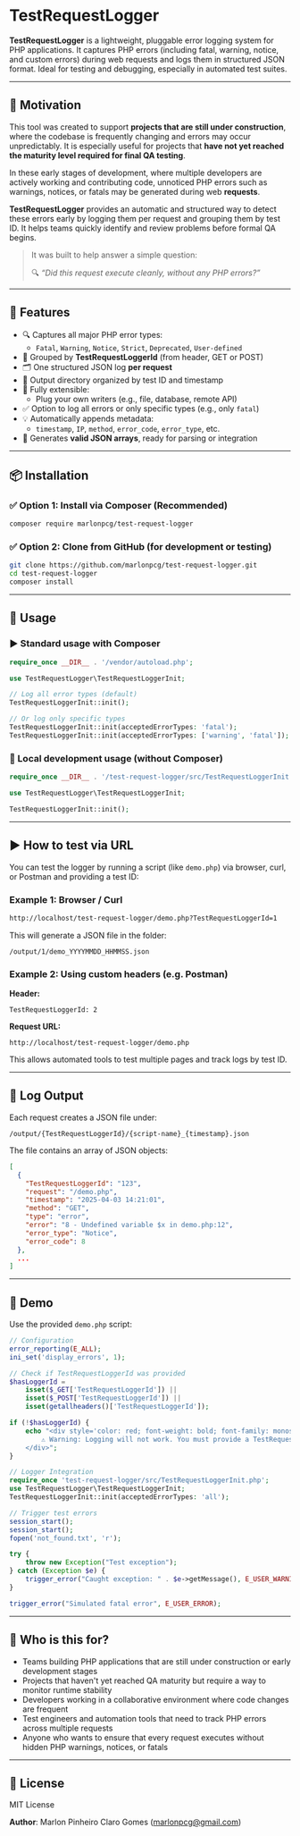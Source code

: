 # TestRequestLogger

**TestRequestLogger** is a lightweight, pluggable error logging system for PHP applications. It captures PHP errors (including fatal, warning, notice, and custom errors) during web requests and logs them in structured JSON format. Ideal for testing and debugging, especially in automated test suites.

---

## 🧠 Motivation

This tool was created to support **projects that are still under construction**, where the codebase is frequently changing and errors may occur unpredictably. It is especially useful for projects that **have not yet reached the maturity level required for final QA testing**.

In these early stages of development, where multiple developers are actively working and contributing code, unnoticed PHP errors such as warnings, notices, or fatals may be generated during web **requests**. 

**TestRequestLogger** provides an automatic and structured way to detect these errors early by logging them per request and grouping them by test ID. It helps teams quickly identify and review problems before formal QA begins.

> It was built to help answer a simple question:
>
> 🔍 *“Did this request execute cleanly, without any PHP errors?”*

---

## 🚀 Features

- 🔍 Captures all major PHP error types:
  - `Fatal`, `Warning`, `Notice`, `Strict`, `Deprecated`, `User-defined`
- 🧠 Grouped by **TestRequestLoggerId** (from header, GET or POST)
- 🗂 One structured JSON log **per request**
- 📁 Output directory organized by test ID and timestamp
- 🧩 Fully extensible:
  - Plug your own writers (e.g., file, database, remote API)
- ✅ Option to log all errors or only specific types (e.g., only `fatal`)
- 💡 Automatically appends metadata:
  - `timestamp`, `IP`, `method`, `error_code`, `error_type`, etc.
- 💾 Generates **valid JSON arrays**, ready for parsing or integration

---

## 📦 Installation

### ✅ Option 1: Install via Composer (Recommended)

```bash
composer require marlonpcg/test-request-logger
```

### ✅ Option 2: Clone from GitHub (for development or testing)

```bash
git clone https://github.com/marlonpcg/test-request-logger.git
cd test-request-logger
composer install
```

---

## 🧩 Usage

### ▶️ Standard usage with Composer

```php
require_once __DIR__ . '/vendor/autoload.php';

use TestRequestLogger\TestRequestLoggerInit;

// Log all error types (default)
TestRequestLoggerInit::init();

// Or log only specific types
TestRequestLoggerInit::init(acceptedErrorTypes: 'fatal');
TestRequestLoggerInit::init(acceptedErrorTypes: ['warning', 'fatal']);
```

### 👷 Local development usage (without Composer)

```php
require_once __DIR__ . '/test-request-logger/src/TestRequestLoggerInit.php';

use TestRequestLogger\TestRequestLoggerInit;

TestRequestLoggerInit::init();
```

---

## ▶️ How to test via URL

You can test the logger by running a script (like `demo.php`) via browser, curl, or Postman and providing a test ID:

### Example 1: Browser / Curl

```bash
http://localhost/test-request-logger/demo.php?TestRequestLoggerId=1
```

This will generate a JSON file in the folder:

```
/output/1/demo_YYYYMMDD_HHMMSS.json
```

### Example 2: Using custom headers (e.g. Postman)

**Header:**
```
TestRequestLoggerId: 2
```

**Request URL:**
```
http://localhost/test-request-logger/demo.php
```

This allows automated tools to test multiple pages and track logs by test ID.

---

## 📝 Log Output

Each request creates a JSON file under:

```
/output/{TestRequestLoggerId}/{script-name}_{timestamp}.json
```

The file contains an array of JSON objects:

```json
[
  {
    "TestRequestLoggerId": "123",
    "request": "/demo.php",
    "timestamp": "2025-04-03 14:21:01",
    "method": "GET",
    "type": "error",
    "error": "8 - Undefined variable $x in demo.php:12",
    "error_type": "Notice",
    "error_code": 8
  },
  ...
]
```

---

## 🧪 Demo

Use the provided `demo.php` script:

```php
// Configuration
error_reporting(E_ALL);
ini_set('display_errors', 1);

// Check if TestRequestLoggerId was provided
$hasLoggerId =
    isset($_GET['TestRequestLoggerId']) ||
    isset($_POST['TestRequestLoggerId']) ||
    isset(getallheaders()['TestRequestLoggerId']);

if (!$hasLoggerId) {
    echo "<div style='color: red; font-weight: bold; font-family: monospace;'>
        ⚠️ Warning: Logging will not work. You must provide a TestRequestLoggerId via GET, POST or Header.
    </div>";
}

// Logger Integration
require_once 'test-request-logger/src/TestRequestLoggerInit.php';
use TestRequestLogger\TestRequestLoggerInit;
TestRequestLoggerInit::init(acceptedErrorTypes: 'all');

// Trigger test errors
session_start();
session_start();
fopen('not_found.txt', 'r');

try {
    throw new Exception("Test exception");
} catch (Exception $e) {
    trigger_error("Caught exception: " . $e->getMessage(), E_USER_WARNING);
}

trigger_error("Simulated fatal error", E_USER_ERROR);
```

---

## 🙋 Who is this for?

- Teams building PHP applications that are still under construction or early development stages
- Projects that haven't yet reached QA maturity but require a way to monitor runtime stability
- Developers working in a collaborative environment where code changes are frequent
- Test engineers and automation tools that need to track PHP errors across multiple requests
- Anyone who wants to ensure that every request executes without hidden PHP warnings, notices, or fatals

---

## 📄 License
MIT License

**Author**: Marlon Pinheiro Claro Gomes (<marlonpcg@gmail.com>)
